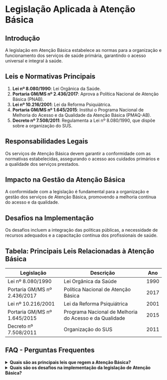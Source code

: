 
# Legislação Aplicada à Atenção Básica

## Introdução
A legislação em Atenção Básica estabelece as normas para a organização e funcionamento dos serviços de saúde primária, garantindo o acesso universal e integral à saúde.

## Leis e Normativas Principais
1. **Lei nº 8.080/1990**: Lei Orgânica da Saúde.
2. **Portaria GM/MS nº 2.436/2017**: Aprova a Política Nacional de Atenção Básica (PNAB).
3. **Lei nº 10.216/2001**: Lei da Reforma Psiquiátrica.
4. **Portaria GM/MS nº 1.645/2015**: Institui o Programa Nacional de Melhoria do Acesso e da Qualidade da Atenção Básica (PMAQ-AB).
5. **Decreto nº 7.508/2011**: Regulamenta a Lei nº 8.080/1990, que dispõe sobre a organização do SUS.

## Responsabilidades Legais
Os serviços de Atenção Básica devem garantir a conformidade com as normativas estabelecidas, assegurando o acesso aos cuidados primários e a qualidade dos serviços prestados.

## Impacto na Gestão da Atenção Básica
A conformidade com a legislação é fundamental para a organização e gestão dos serviços de Atenção Básica, promovendo a melhoria contínua do acesso e da qualidade.

## Desafios na Implementação
Os desafios incluem a integração das políticas públicas, a necessidade de recursos adequados e a capacitação contínua dos profissionais de saúde.

## Tabela: Principais Leis Relacionadas à Atenção Básica
| Legislação                       | Descrição                                | Ano        |
|----------------------------------|------------------------------------------|------------|
| Lei nº 8.080/1990                | Lei Orgânica da Saúde                    | 1990       |
| Portaria GM/MS nº 2.436/2017     | Política Nacional de Atenção Básica      | 2017       |
| Lei nº 10.216/2001               | Lei da Reforma Psiquiátrica              | 2001       |
| Portaria GM/MS nº 1.645/2015     | Programa Nacional de Melhoria do Acesso e da Qualidade | 2015       |
| Decreto nº 7.508/2011            | Organização do SUS                       | 2011       |

## FAQ - Perguntas Frequentes

<details>
<summary><strong>Quais são as principais leis que regem a Atenção Básica?</strong></summary>
<p>
As principais leis incluem a Lei nº 8.080/1990 (Lei Orgânica da Saúde), a Portaria GM/MS nº 2.436/2017 (PNAB) e o Decreto nº 7.508/2011 que regulamenta a organização do SUS.
</p>
</details>

<details>
<summary><strong>Quais são os desafios na implementação da legislação de Atenção Básica?</strong></summary>
<p>
Os desafios incluem a integração das políticas públicas, a necessidade de recursos adequados e a capacitação contínua dos profissionais de saúde.
</p>
</details>
    